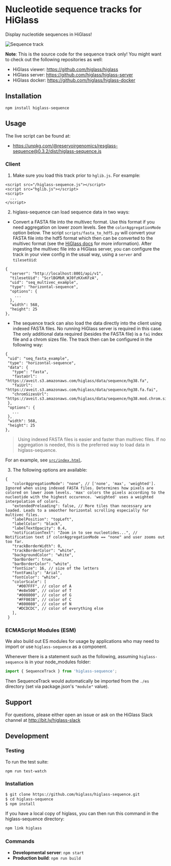 # Nucleotide sequence tracks for HiGlass

Display nucleotide sequences in HiGlass!

![Sequence track](https://aveit.s3.amazonaws.com/higlass/static/higlass-sequence-screenshot.png)


**Note**: This is the source code for the sequence track only! You might want to check out the following repositories as well:

- HiGlass viewer: https://github.com/higlass/higlass
- HiGlass server: https://github.com/higlass/higlass-server
- HiGlass docker: https://github.com/higlass/higlass-docker


## Installation
 
```
npm install higlass-sequence
```

## Usage

The live script can be found at:

- https://unpkg.com/@reservoirgenomics/resglass-sequence@0.3.2/dist/higlass-sequence.js

### Client

1. Make sure you load this track prior to `hglib.js`. For example:

```
<script src="/higlass-sequence.js"></script>
<script src="hglib.js"></script>
<script>
  ...
</script>
```

2. higlass-sequence can load sequence data in two ways:
  - Convert a FASTA file into the multivec format. Use this format if you need aggregation on lower zoom levels. See the `colorAggregationMode` option below. The script `scripts/fasta_to_hdf5.py` will convert your FASTA file into the hdf5 format which then can be converted to the multivec format (see the [HiGlass docs](https://docs.higlass.io/data_preparation.html#multivec-files) for more information). After ingesting the multivec file into a HiGlass server, you can configure the track in your view config in the usual way, using a `server` and `tilesetUid`:
  ```
  {
    "server": "http://localhost:8001/api/v1",
    "tilesetUid": "ScrlBGMbR_WJ0fzKXxKFzA",
    "uid": "seq_multivec_example",
    "type": "horizontal-sequence",
    "options": {
      ...
    },
    "width": 568,
    "height": 25
  },
 ```
  - The sequence track can also load the data directly into the client using indexed FASTA files. No running HiGlass server is required in this case. The only additional data required (besides the FASTA file) is a `fai` index file and a chrom sizes file. The track then can be configured in the following way:
   ```
  {
    "uid": "seq_fasta_example",
    "type": "horizontal-sequence",
    "data": {
      "type": "fasta",
      "fastaUrl": "https://aveit.s3.amazonaws.com/higlass/data/sequence/hg38.fa",
      "faiUrl": "https://aveit.s3.amazonaws.com/higlass/data/sequence/hg38.fa.fai",
      "chromSizesUrl": "https://aveit.s3.amazonaws.com/higlass/data/sequence/hg38.mod.chrom.sizes"
    },
    "options": {
      ...
    },
    "width": 568,
    "height": 25
  },
 ```
 
>Using indexed FASTA files is easier and faster than multivec files. If no aggregation is needed, this is the preferred way to load data in higlass-sequence.

For an example, see [`src/index.html`](src/index.html).

3. The following options are available:
```
{
   "colorAggregationMode": "none", // ['none', 'max', 'weighted']. Ignored when using indexed FASTA files. Determines how pixels are colored on lower zoom levels. 'max' colors the pixels according to the nucleotide with the highest occurence. 'weighted' uses a weighted interpolation of colors.
   "extendedPreloading": false, // More tiles than necessary are loaded. Leads to a smoother horizontal scrolling especially for multivec files.
   "labelPosition": "topLeft",
   "labelColor": "black",
   "labelTextOpacity": 0.4,
   "notificationText": "Zoom in to see nucleotides...", // Notification text if colorAggregationMode == "none" and user zooms out too far.
   "trackBorderWidth": 0,
   "trackBorderColor": "white",
   "backgroundColor": "white",
   "barBorder": true,
   "barBorderColor": "white",
   "fontSize": 16, // size of the letters
   "fontFamily": "Arial",
   "fontColor": "white",
   "colorScale": [
     "#007FFF", // color of A
     "#e8e500", // color of T
     "#008000", // color of G
     "#FF0038", // color of C
     "#800080", // color of N
     "#DCDCDC", // color of everything else
   ],
 }
```

### ECMAScript Modules (ESM)

We also build out ES modules for usage by applications who may need to import or use `higlass-sequence` as a component.

Whenever there is a statement such as the following, assuming `higlass-sequence` is in your node_modules folder:
```javascript
import { SequenceTrack } from 'higlass-sequence';
```

Then SequenceTrack would automatically be imported from the `./es` directory (set via package.json's `"module"` value). 

## Support

For questions, please either open an issue or ask on the HiGlass Slack channel at http://bit.ly/higlass-slack

## Development

### Testing

To run the test suite:

```
npm run test-watch
```


### Installation

```bash
$ git clone https://github.com/higlass/higlass-sequence.git
$ cd higlass-sequence
$ npm install
```
If you have a local copy of higlass, you can then run this command in the higlass-sequence directory:

```bash
npm link higlass
```

### Commands

 - **Developmental server**: `npm start`
 - **Production build**: `npm run build`
